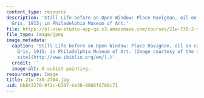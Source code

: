```yaml
---
content_type: resource
description: 'Still Life before an Open Window: Place Ravignan, oil on canvas by Juan
  Gris, 1915; in Philadelphia Museum of Art.'
file: https://ol-ocw-studio-app-qa.s3.amazonaws.com/courses/21w-730-2-the-creative-spark-fall-2004/bb8432709f2cb307be388066f6768c71_21w-730-2f04.jpg
file_type: image/jpeg
image_metadata:
  caption: 'Still Life before an Open Window: Place Ravignan, oil on canvas by Juan
    Gris, 1915; in Philadelphia Museum of Art. (Image courtesy of the [WebMuseum Web
    site](http://www.ibiblio.org/wm/).)'
  credit: ''
  image-alt: A cubist painting.
resourcetype: Image
title: 21w-730-2f04.jpg
uid: bb843270-9f2c-b307-be38-8066f6768c71
---
```

